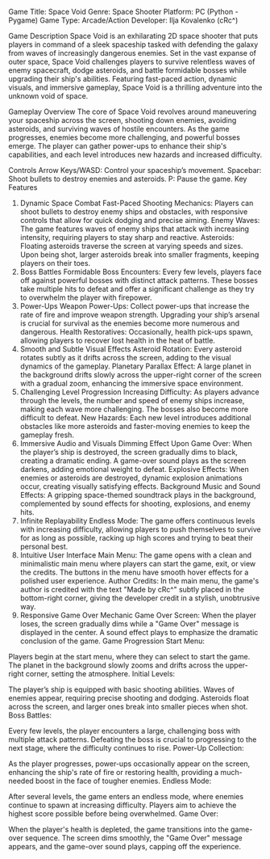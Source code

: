 Game Title: Space Void
Genre: Space Shooter
Platform: PC (Python - Pygame)
Game Type: Arcade/Action
Developer: Ilja Kovalenko (cRc^)

Game Description
Space Void is an exhilarating 2D space shooter that puts players in command of a sleek spaceship tasked with defending the galaxy from waves of increasingly dangerous enemies. Set in the vast expanse of outer space, Space Void challenges players to survive relentless waves of enemy spacecraft, dodge asteroids, and battle formidable bosses while upgrading their ship's abilities. Featuring fast-paced action, dynamic visuals, and immersive gameplay, Space Void is a thrilling adventure into the unknown void of space.

Gameplay Overview
The core of Space Void revolves around maneuvering your spaceship across the screen, shooting down enemies, avoiding asteroids, and surviving waves of hostile encounters. As the game progresses, enemies become more challenging, and powerful bosses emerge. The player can gather power-ups to enhance their ship's capabilities, and each level introduces new hazards and increased difficulty.

Controls
Arrow Keys/WASD: Control your spaceship’s movement.
Spacebar: Shoot bullets to destroy enemies and asteroids.
P: Pause the game.
Key Features
1. Dynamic Space Combat
Fast-Paced Shooting Mechanics: Players can shoot bullets to destroy enemy ships and obstacles, with responsive controls that allow for quick dodging and precise aiming.
Enemy Waves: The game features waves of enemy ships that attack with increasing intensity, requiring players to stay sharp and reactive.
Asteroids: Floating asteroids traverse the screen at varying speeds and sizes. Upon being shot, larger asteroids break into smaller fragments, keeping players on their toes.
2. Boss Battles
Formidable Boss Encounters: Every few levels, players face off against powerful bosses with distinct attack patterns. These bosses take multiple hits to defeat and offer a significant challenge as they try to overwhelm the player with firepower.
3. Power-Ups
Weapon Power-Ups: Collect power-ups that increase the rate of fire and improve weapon strength. Upgrading your ship’s arsenal is crucial for survival as the enemies become more numerous and dangerous.
Health Restoratives: Occasionally, health pick-ups spawn, allowing players to recover lost health in the heat of battle.
4. Smooth and Subtle Visual Effects
Asteroid Rotation: Every asteroid rotates subtly as it drifts across the screen, adding to the visual dynamics of the gameplay.
Planetary Parallax Effect: A large planet in the background drifts slowly across the upper-right corner of the screen with a gradual zoom, enhancing the immersive space environment.
5. Challenging Level Progression
Increasing Difficulty: As players advance through the levels, the number and speed of enemy ships increase, making each wave more challenging. The bosses also become more difficult to defeat.
New Hazards: Each new level introduces additional obstacles like more asteroids and faster-moving enemies to keep the gameplay fresh.
6. Immersive Audio and Visuals
Dimming Effect Upon Game Over: When the player’s ship is destroyed, the screen gradually dims to black, creating a dramatic ending. A game-over sound plays as the screen darkens, adding emotional weight to defeat.
Explosive Effects: When enemies or asteroids are destroyed, dynamic explosion animations occur, creating visually satisfying effects.
Background Music and Sound Effects: A gripping space-themed soundtrack plays in the background, complemented by sound effects for shooting, explosions, and enemy hits.
7. Infinite Replayability
Endless Mode: The game offers continuous levels with increasing difficulty, allowing players to push themselves to survive for as long as possible, racking up high scores and trying to beat their personal best.
8. Intuitive User Interface
Main Menu: The game opens with a clean and minimalistic main menu where players can start the game, exit, or view the credits. The buttons in the menu have smooth hover effects for a polished user experience.
Author Credits: In the main menu, the game's author is credited with the text "Made by cRc^" subtly placed in the bottom-right corner, giving the developer credit in a stylish, unobtrusive way.
9. Responsive Game Over Mechanic
Game Over Screen: When the player loses, the screen gradually dims while a "Game Over" message is displayed in the center. A sound effect plays to emphasize the dramatic conclusion of the game.
Game Progression
Start Menu:

Players begin at the start menu, where they can select to start the game. The planet in the background slowly zooms and drifts across the upper-right corner, setting the atmosphere.
Initial Levels:

The player’s ship is equipped with basic shooting abilities. Waves of enemies appear, requiring precise shooting and dodging. Asteroids float across the screen, and larger ones break into smaller pieces when shot.
Boss Battles:

Every few levels, the player encounters a large, challenging boss with multiple attack patterns. Defeating the boss is crucial to progressing to the next stage, where the difficulty continues to rise.
Power-Up Collection:

As the player progresses, power-ups occasionally appear on the screen, enhancing the ship's rate of fire or restoring health, providing a much-needed boost in the face of tougher enemies.
Endless Mode:

After several levels, the game enters an endless mode, where enemies continue to spawn at increasing difficulty. Players aim to achieve the highest score possible before being overwhelmed.
Game Over:

When the player's health is depleted, the game transitions into the game-over sequence. The screen dims smoothly, the "Game Over" message appears, and the game-over sound plays, capping off the experience.
